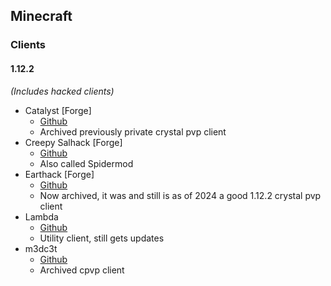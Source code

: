 ## Minecraft

### Clients
#### 1.12.2
_(Includes hacked clients)_
* Catalyst [Forge]
  * [Github](https://github.com/Pr3roxDLC/Catalyst)
  * Archived previously private crystal pvp client
* Creepy Salhack [Forge]
  * [Github](https://github.com/CreepyOrb924/creepy-salhack)
  * Also called Spidermod
* Earthack [Forge]
  * [Github](https://github.com/3arthqu4ke/3arthh4ck)
  * Now archived, it was and still is as of 2024 a good 1.12.2 crystal pvp client
* Lambda
  * [Github](https://github.com/lambda-client/lambda)
  * Utility client, still gets updates
* m3dc3t
  * [Github](https://github.com/KgDW/MadCat-deobf-decomp-buildable)
  * Archived cpvp client